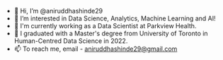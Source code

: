 - 👋 Hi, I’m @aniruddhashinde29
- 👀 I’m interested in Data Science, Analytics, Machine Learning and AI!
- 💼 I'm currently working as a Data Scientist at Parkview Health.
- 🌱 I graduated with a Master's degree from University of Toronto in Human-Centred Data Science in 2022.
- 📫 To reach me, email - aniruddhashinde29@gmail.com

<!---
aniruddhashinde29/aniruddhashinde29 is a ✨ special ✨ repository because its `README.md` (this file) appears on your GitHub profile.
You can click the Preview link to take a look at your changes.
--->
